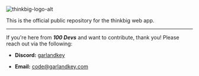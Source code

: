 ![thinkbig-logo-alt](https://github.com/thinkbig-project/thinkbig/assets/3108516/762cdc8f-3d04-4238-9b78-984f895fa70b)

This is the official public repository for the thinkbig web app.

----

If you're here from **_100 Devs_** and want to contribute, thank you! Please reach out via the following:

- **Discord:** [garlandkey](https://discordapp.com/users/297864485996068864)

- **Email:** [code@garlandkey.com](mailto:code@garlandkey.com)
